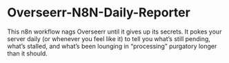 # Overseerr-N8N-Daily-Reporter
This n8n workflow nags Overseerr until it gives up its secrets. It pokes your server daily (or whenever you feel like it) to tell you what’s still pending, what’s stalled, and what’s been lounging in “processing” purgatory longer than it should.
